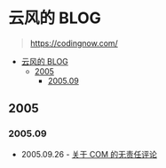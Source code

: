 # 云风的 BLOG

> <https://codingnow.com/>

- [云风的 BLOG](#云风的-blog)
  - [2005](#2005)
    - [2005.09](#200509)

## 2005

### 2005.09

- 2005.09.26 - [关于 COM 的无责任评论](https://codingnow.com/2005/09/)

